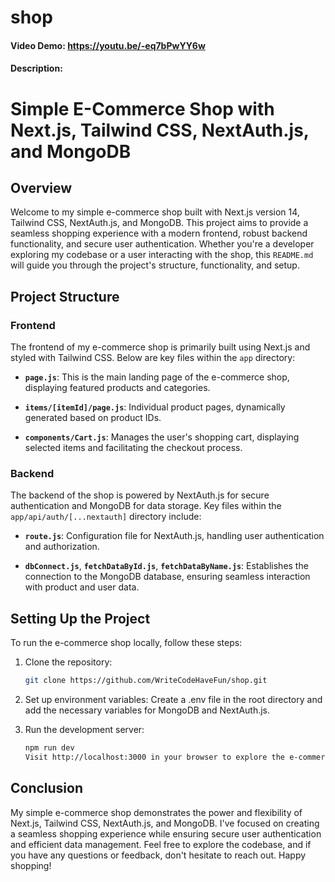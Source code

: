 # shop
#### Video Demo:  https://youtu.be/-eq7bPwYY6w
#### Description:
# Simple E-Commerce Shop with Next.js, Tailwind CSS, NextAuth.js, and MongoDB

## Overview

Welcome to my simple e-commerce shop built with Next.js version 14, Tailwind CSS, NextAuth.js, and MongoDB. This project aims to provide a seamless shopping experience with a modern frontend, robust backend functionality, and secure user authentication. Whether you're a developer exploring my codebase or a user interacting with the shop, this `README.md` will guide you through the project's structure, functionality, and setup.

## Project Structure

### Frontend

The frontend of my e-commerce shop is primarily built using Next.js and styled with Tailwind CSS. Below are key files within the `app` directory:

- **`page.js`**: This is the main landing page of the e-commerce shop, displaying featured products and categories.

- **`items/[itemId]/page.js`**: Individual product pages, dynamically generated based on product IDs.

- **`components/Cart.js`**: Manages the user's shopping cart, displaying selected items and facilitating the checkout process.

### Backend

The backend of the shop is powered by NextAuth.js for secure authentication and MongoDB for data storage. Key files within the `app/api/auth/[...nextauth]` directory include:

- **`route.js`**: Configuration file for NextAuth.js, handling user authentication and authorization.

- **`dbConnect.js`**, **`fetchDataById.js`**, **`fetchDataByName.js`**: Establishes the connection to the MongoDB database, ensuring seamless interaction with product and user data.

## Setting Up the Project

To run the e-commerce shop locally, follow these steps:

1. Clone the repository:
   ```bash
   git clone https://github.com/WriteCodeHaveFun/shop.git

2. Set up environment variables:
   Create a .env file in the root directory and add the necessary variables for MongoDB and NextAuth.js.

1. Run the development server:

   ```bash
   npm run dev
   Visit http://localhost:3000 in your browser to explore the e-commerce shop locally.

## Conclusion
My simple e-commerce shop demonstrates the power and flexibility of Next.js, Tailwind CSS, NextAuth.js, and MongoDB. I've focused on creating a seamless shopping experience while ensuring secure user authentication and efficient data management. Feel free to explore the codebase, and if you have any questions or feedback, don't hesitate to reach out. Happy shopping!